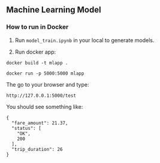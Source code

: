 ## Machine Learning Model

### How to run in Docker

1) Run `model_train.ipynb` in your local to generate models.

2) Run docker app:

`docker build -t mlapp .`

`docker run -p 5000:5000 mlapp`

The go to your browser and type:

`http://127.0.0.1:5000/test`

You should see something like:

```
{
  "fare_amount": 21.37,
  "status": [
    "OK",
    200
  ],
  "trip_duration": 26
}
```